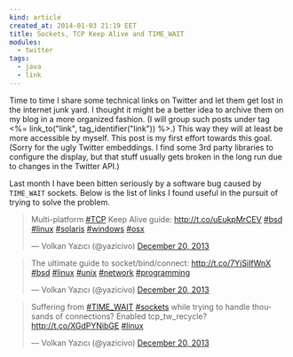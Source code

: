 ```yaml
---
kind: article
created_at: 2014-01-03 21:19 EET
title: Sockets, TCP Keep Alive and TIME_WAIT
modules:
  - twitter
tags:
  - java
  - link
---
```


Time to time I share some technical links on Twitter and let them get lost in the internet junk yard. I thought it might be a better idea to archive them on my blog in a more organized fashion. (I will group such posts under tag <%= link_to("link", tag_identifier("link")) %>.) This way they will at least be more accessible by myself. This post is my first effort towards this goal. (Sorry for the ugly Twitter embeddings. I find some 3rd party libraries to configure the display, but that stuff usually gets broken in the long run due to changes in the Twitter API.)

Last month I have been bitten seriously by a software bug caused by `TIME_WAIT` sockets. Below is the list of links I found useful in the pursuit of trying to solve the problem.

<blockquote class="twitter-tweet" lang="en" data-conversation="none" data-cards="hidden"><p>Multi-platform <a href="https://twitter.com/search?q=%23TCP&amp;src=hash">#TCP</a> Keep Alive guide: <a href="http://t.co/uEukpMrCEV">http://t.co/uEukpMrCEV</a> <a href="https://twitter.com/search?q=%23bsd&amp;src=hash">#bsd</a> <a href="https://twitter.com/search?q=%23linux&amp;src=hash">#linux</a> <a href="https://twitter.com/search?q=%23solaris&amp;src=hash">#solaris</a> <a href="https://twitter.com/search?q=%23windows&amp;src=hash">#windows</a> <a href="https://twitter.com/search?q=%23osx&amp;src=hash">#osx</a></p>&mdash; Volkan Yazıcı (@yazicivo) <a href="https://twitter.com/yazicivo/statuses/413989234052067328">December 20, 2013</a></blockquote>

<blockquote class="twitter-tweet" lang="en" data-conversation="none" data-cards="hidden"><p>The ultimate guide to socket/bind/connect: <a href="http://t.co/7YjSiIfWnX">http://t.co/7YjSiIfWnX</a> <a href="https://twitter.com/search?q=%23bsd&amp;src=hash">#bsd</a> <a href="https://twitter.com/search?q=%23linux&amp;src=hash">#linux</a> <a href="https://twitter.com/search?q=%23unix&amp;src=hash">#unix</a> <a href="https://twitter.com/search?q=%23network&amp;src=hash">#network</a> <a href="https://twitter.com/search?q=%23programming&amp;src=hash">#programming</a></p>&mdash; Volkan Yazıcı (@yazicivo) <a href="https://twitter.com/yazicivo/statuses/413970759489294336">December 20, 2013</a></blockquote>

<blockquote class="twitter-tweet" lang="en"><p>Suffering from <a href="https://twitter.com/search?q=%23TIME_WAIT&amp;src=hash">#TIME_WAIT</a> <a href="https://twitter.com/search?q=%23sockets&amp;src=hash">#sockets</a> while trying to handle thousands of connections? Enabled tcp_tw_recycle? <a href="http://t.co/XGdPYNibGE">http://t.co/XGdPYNibGE</a> <a href="https://twitter.com/search?q=%23linux&amp;src=hash">#linux</a></p>&mdash; Volkan Yazıcı (@yazicivo) <a href="https://twitter.com/yazicivo/statuses/413967038147612672">December 20, 2013</a></blockquote>
